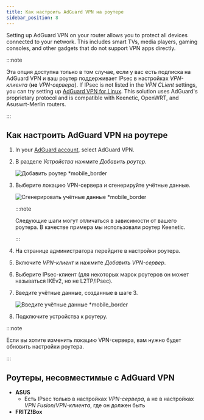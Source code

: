 ```yaml
---
title: Как настроить AdGuard VPN на роутере
sidebar_position: 8
---
```


Setting up AdGuard VPN on your router allows you to protect all devices connected to your network. This includes smart TVs, media players, gaming consoles, and other gadgets that do not support VPN apps directly.

:::note

Эта опция доступна только в том случае, если у вас есть подписка на AdGuard VPN и ваш роутер поддерживает IPsec в настройках _VPN-клиента_ (**не** _VPN-сервера_). If IPsec is not listed in the _VPN CLient_ settings, you can try setting up [AdGuard VPN for Linux](/adguard-vpn-for-linux/setting-up-on-a-router). This solution uses AdGuard's proprietary protocol and is compatible with Keenetic, OpenWRT, and Asuswrt-Merlin routers.

:::

## Как настроить AdGuard VPN на роутере

1. In your [AdGuard account](https://auth.adguardaccount.com/login.html), select AdGuard VPN.

2. В разделе _Устройства_ нажмите _Добавить роутер_.

    ![Добавить роутер \*mobile_border](https://cdn.adguardvpn.com/content/kb/vpn/general/2_year.jpg)

3. Выберите локацию VPN-сервера и сгенерируйте учётные данные.

    ![Сгенерировать учётные данные \*mobile_border](https://cdn.adguardvpn.com/content/kb/vpn/general/configure_router.png)

    :::note

    Следующие шаги могут отличаться в зависимости от вашего роутера. В качестве примера мы использовали роутер Keenetic.

    :::

4. На странице администратора перейдите в настройки роутера.

5. Включите _VPN-клиент_ и нажмите _Добавить VPN-сервер_.

6. Выберите IPsec-клиент (для некоторых марок роутеров он может называться IKEv2, но не L2TP/IPsec).

7. Введите учётные данные, созданные в шаге 3.

    ![Введите учётные данные \*mobile_border](https://cdn.adguardvpn.com/content/kb/vpn/general/vpn_connection.jpg)

8. Подключите устройства к роутеру.

:::note

Если вы хотите изменить локацию VPN-сервера, вам нужно будет обновить настройки роутера.

:::

## Роутеры, несовместимые с AdGuard VPN

- **ASUS**
    - Есть IPsec только в настройках _VPN-сервера_, а не в настройках _VPN Fusion_/_VPN-клиента_, где он должен быть
- **FRITZ!Box**
